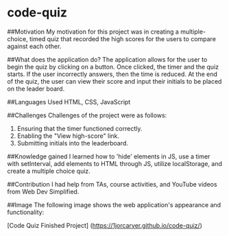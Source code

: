 # code-quiz

##Motivation
My motivation for this project was in creating a multiple-choice, timed quiz that recorded the high scores for the users to compare against each other.

##What does the application do?
The application allows for the user to begin the quiz by clicking on a button. Once clicked, the timer and the quiz starts. If the user incorrectly answers, then the time is reduced. At the end of the quiz, the user can view their score and input their initials to be placed on the leader board.

##Languages Used
HTML, CSS, JavaScript

##Challenges
Challenges of the project were as follows: 
1. Ensuring that the timer functioned correctly.
2. Enabling the "View high-score" link.
3. Submitting initials into the leaderboard.

##Knowledge gained
I learned how to 'hide' elements in JS, use a timer with setInterval, add elements to HTML through JS, utilize localStorage, and create a multiple choice quiz.

##Contribution
I had help from TAs, course activities, and YouTube videos from Web Dev Simplified.

##Image
The following image shows the web application's appearance and functionality:



[Code Quiz Finished Project] (https://1jorcarver.github.io/code-quiz/)

